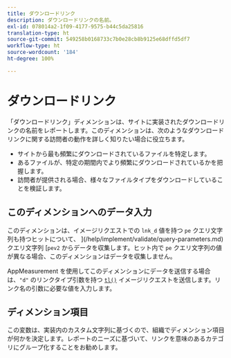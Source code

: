 ```yaml
---
title: ダウンロードリンク
description: ダウンロードリンクの名前。
exl-id: 078014a2-1f09-4177-9575-b44c5da25816
translation-type: ht
source-git-commit: 549258b0168733c7b0e28cb8b9125e68dffd5df7
workflow-type: ht
source-wordcount: '184'
ht-degree: 100%

---
```


# ダウンロードリンク

「ダウンロードリンク」ディメンションは、サイトに実装されたダウンロードリンクの名前をレポートします。このディメンションは、次のようなダウンロードリンクに関する訪問者の動作を詳しく知りたい場合に役立ちます。

* サイトから最も頻繁にダウンロードされているファイルを特定します。
* あるファイルが、特定の期間内でより頻繁にダウンロードされているかを把握します。
* 訪問者が提供される場合、様々なファイルタイプをダウンロードしていることを検証します。

## このディメンションへのデータ入力

このディメンションは、イメージリクエストでの `lnk_d` 値を持つ `pe` クエリ文字列も持つヒットについて、 ](/help/implement/validate/query-parameters.md) クエリ文字列 [`pev2` からデータを収集します。ヒット内で `pe` クエリ文字列の値が異なる場合、このディメンションはデータを収集しません。

AppMeasurement を使用してこのディメンションにデータを送信する場合は、`"d"` のリンクタイプ引数を持つ [`tl()`](/help/implement/vars/functions/tl-method.md) イメージリクエストを送信します。リンク名の引数に必要な値を入力します。

## ディメンション項目

この変数は、実装内のカスタム文字列に基づくので、組織でディメンション項目が何かを決定します。レポートのニーズに基づいて、リンクを意味のあるカテゴリにグループ化することをお勧めします。
